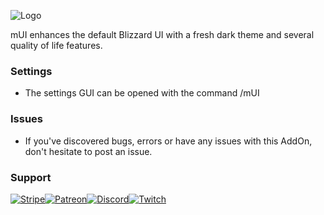 ![Logo](https://i.imgur.com/UOP4H0K.png)

mUI enhances the default Blizzard UI with a fresh dark theme and several quality of life features.

### Settings
- The settings GUI can be opened with the command /mUI

### Issues
- If you've discovered bugs, errors or have any issues with this AddOn, don't hesitate to post an issue.

### Support
[![Stripe](https://i.imgur.com/wiGEh0c.png)](https://buy.stripe.com/dR63cc6Fgaak3GodQR)[![Patreon](https://i.imgur.com/LcgGYOK.png)](https://patreon.com/MUIAddOn)[![Discord](https://i.imgur.com/YiiKDNw.png)](https://discord.gg/bkNyszUb5q)[![Twitch](https://i.imgur.com/Y7MfwoU.png)](https://twitch.tv/muleyo)
